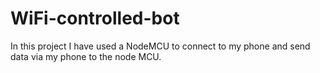 # WiFi-controlled-bot
In this project I have used a NodeMCU to connect to my phone and send data via my phone to the node MCU.
